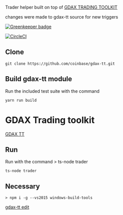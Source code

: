 Trader helper built on top of [GDAX TRADING TOOLKIT](https://github.com/coinbase/gdax-tt)

changes were made to gdax-tt source for new triggers


[![Greenkeeper badge](https://badges.greenkeeper.io/vahurtad/TraderFeed.svg?style=flat-square)](https://greenkeeper.io/)

[![CircleCI](https://circleci.com/gh/vahurtad/TraderFeed/tree/master.svg?style=svg)](https://circleci.com/gh/vahurtad/TraderFeed/tree/master)

## Clone
    git clone https://github.com/coinbase/gdax-tt.git 

## Build gdax-tt module
 Run the included test suite with the command

    yarn run build

# GDAX Trading toolkit
[GDAX TT ](https://github.com/coinbase/gdax-tt)

## Run
 Run with the command
    > ts-node trader

    ts-node trader
## Necessary
    > npm i -g --vs2015 windows-build-tools
   [gdax-tt edit](https://github.com/vahurtad/gdax-tt)
